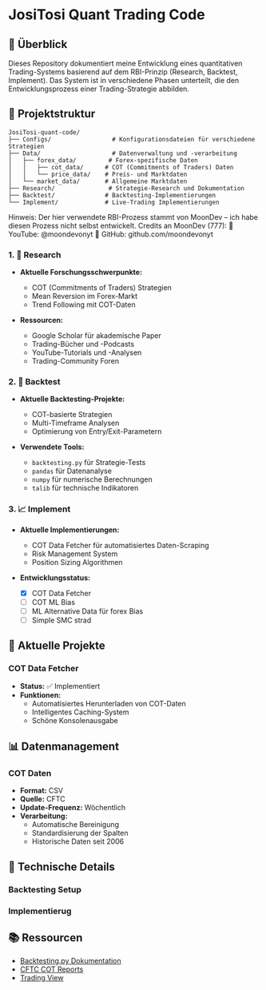 # JosiTosi Quant Trading Code

## 🎯 Überblick
Dieses Repository dokumentiert meine Entwicklung eines quantitativen Trading-Systems basierend auf dem RBI-Prinzip (Research, Backtest, Implement). Das System ist in verschiedene Phasen unterteilt, die den Entwicklungsprozess einer Trading-Strategie abbilden.

## 📁 Projektstruktur

```
JosiTosi-quant-code/
├── Configs/                 # Konfigurationsdateien für verschiedene Strategien
├── Data/                    # Datenverwaltung und -verarbeitung
│   ├── forex_data/         # Forex-spezifische Daten
│   │   ├── cot_data/      # COT (Commitments of Traders) Daten
│   │   └── price_data/    # Preis- und Marktdaten
│   └── market_data/       # Allgemeine Marktdaten
├── Research/               # Strategie-Research und Dokumentation
├── Backtest/              # Backtesting-Implementierungen
└── Implement/             # Live-Trading Implementierungen
```

Hinweis: Der hier verwendete RBI-Prozess stammt von MoonDev – ich habe diesen Prozess nicht selbst entwickelt.
 Credits an MoonDev (777):
🔗 YouTube: @moondevonyt
🔗 GitHub: github.com/moondevonyt
### 1. 📘 Research
- **Aktuelle Forschungsschwerpunkte:**
  - COT (Commitments of Traders) Strategien
  - Mean Reversion im Forex-Markt
  - Trend Following mit COT-Daten

- **Ressourcen:**
  - Google Scholar für akademische Paper
  - Trading-Bücher und -Podcasts
  - YouTube-Tutorials und -Analysen
  - Trading-Community Foren

### 2. 🧪 Backtest
- **Aktuelle Backtesting-Projekte:**
  - COT-basierte Strategien
  - Multi-Timeframe Analysen
  - Optimierung von Entry/Exit-Parametern

- **Verwendete Tools:**
  - `backtesting.py` für Strategie-Tests
  - `pandas` für Datenanalyse
  - `numpy` für numerische Berechnungen
  - `talib` für technische Indikatoren

### 3. 📈 Implement
- **Aktuelle Implementierungen:**
  - COT Data Fetcher für automatisiertes Daten-Scraping
  - Risk Management System
  - Position Sizing Algorithmen

- **Entwicklungsstatus:**
  - [x] COT Data Fetcher
  - [ ] COT ML Bias
  - [ ] ML Alternative Data für forex Bias
  - [ ] Simple SMC strad

## 🚀 Aktuelle Projekte

### COT Data Fetcher
- **Status:** ✅ Implementiert
- **Funktionen:**
  - Automatisiertes Herunterladen von COT-Daten
  - Intelligentes Caching-System
  - Schöne Konsolenausgabe


## 📊 Datenmanagement

### COT Daten
- **Format:** CSV
- **Quelle:** CFTC
- **Update-Frequenz:** Wöchentlich
- **Verarbeitung:**
  - Automatische Bereinigung
  - Standardisierung der Spalten
  - Historische Daten seit 2006



## 🔧 Technische Details

### Backtesting Setup


### Implementierug






## 📚 Ressourcen
- [Backtesting.py Dokumentation](https://kernc.github.io/backtesting.py/)
- [CFTC COT Reports](https://www.cftc.gov/MarketReports/CommitmentsofTraders/index.htm)
- [Trading View](https://www.tradingview.com/)


